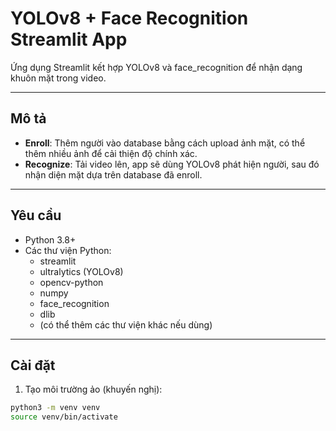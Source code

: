 # YOLOv8 + Face Recognition Streamlit App

Ứng dụng Streamlit kết hợp YOLOv8 và face_recognition để nhận dạng khuôn mặt trong video.

---

## Mô tả

- **Enroll**: Thêm người vào database bằng cách upload ảnh mặt, có thể thêm nhiều ảnh để cải thiện độ chính xác.
- **Recognize**: Tải video lên, app sẽ dùng YOLOv8 phát hiện người, sau đó nhận diện mặt dựa trên database đã enroll.

---

## Yêu cầu

- Python 3.8+
- Các thư viện Python:
  - streamlit
  - ultralytics (YOLOv8)
  - opencv-python
  - numpy
  - face_recognition
  - dlib
  - (có thể thêm các thư viện khác nếu dùng)

---

## Cài đặt

1. Tạo môi trường ảo (khuyến nghị):

```bash
python3 -m venv venv
source venv/bin/activate
